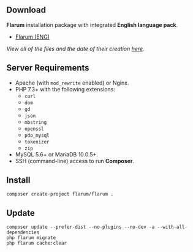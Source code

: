 ## Download

**Flarum** installation package with integrated **English language pack**.

- [Flarum (ENG)](https://github.com/flarum-download/storage/raw/main/flarum.eng.tar.xz)

*View all of the files and the date of their creation [here](https://github.com/flarum-download/storage).*

## Server Requirements

- Apache (with `mod_rewrite` enabled) or Nginx.
- PHP 7.3+ with the following extensions: 
  - `curl`
  - `dom`
  - `gd`
  - `json`
  - `mbstring`
  - `openssl`
  - `pdo_mysql`
  - `tokenizer`
  - `zip`
- MySQL 5.6+ or MariaDB 10.0.5+.
- SSH (command-line) access to run **Composer**.

## Install

```
composer create-project flarum/flarum .
```

## Update

```
composer update --prefer-dist --no-plugins --no-dev -a --with-all-dependencies
php flarum migrate
php flarum cache:clear
```
